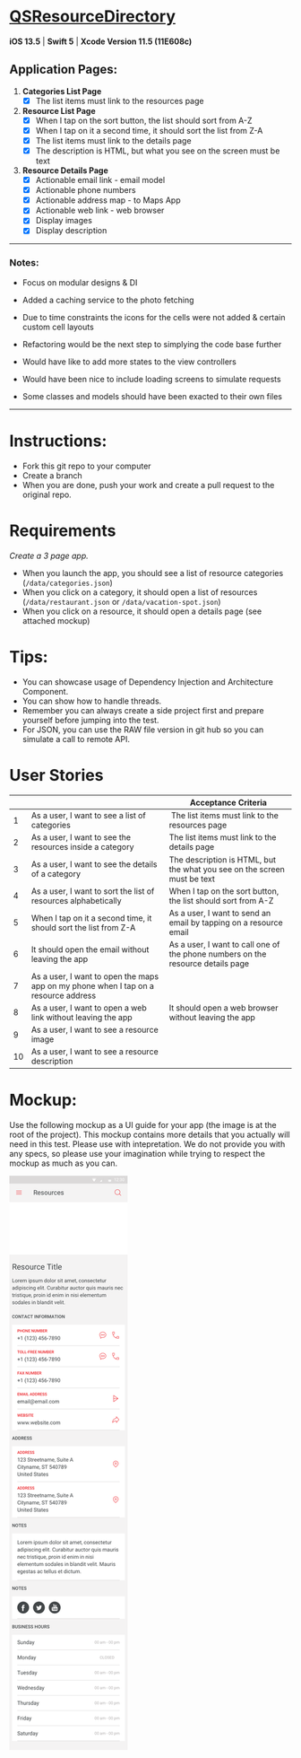 # <u>QSResourceDirectory</u>

**iOS 13.5** | **Swift 5** | **Xcode Version 11.5 (11E608c)**

## Application Pages:

1. **Categories List Page**
   - [x] The list items must link to the resources page  
2. **Resource List Page**
   - [x] When I tap on the sort button, the list should sort from A-Z  
   - [x] When I tap on it a second time, it should sort the list from Z-A
   - [x] The list items must link to the details page
   - [x] The description is HTML, but what you see on the screen must be text  
3. **Resource Details Page**
   - [x] Actionable email link - email model
   - [x] Actionable phone numbers
   - [x] Actionable address map - to Maps App
   - [x] Actionable web link - web browser
   - [x] Display images
   - [x] Display description

---

### Notes:

- Focus on modular designs & DI

- Added a caching service to the photo fetching

- Due to time constraints the icons for the cells were not added & certain custom cell layouts

- Refactoring would be the next step to simplying the code base further

- Would have like to add more states to the view controllers 

- Would have been nice to include loading screens to simulate requests

- Some classes and models should have been exacted to their own files

  



---

# 

# Instructions:

- Fork this git repo to your computer
- Create a branch
- When you are done, push your work and create a pull request to the original repo.

# Requirements

*Create a 3 page app.*

- When you launch the app, you should see a list of resource categories (`/data/categories.json`)
- When you click on a category, it should open a list of resources (`/data/restaurant.json` or `/data/vacation-spot.json`)
- When you click on a resource, it should open a details page (see attached mockup)

# Tips:

- You can showcase usage of Dependency Injection and Architecture Component.
- You can show how to handle threads.
- Remember you can always create a side project first and prepare yourself before jumping into the test.
- For JSON, you can use the RAW file version in git hub so you can simulate a call to remote API.





# User Stories

|    |                                                                                      | Acceptance Criteria                                                             |
|----|--------------------------------------------------------------------------------------|---------------------------------------------------------------------------------|
| 1  | As a user, I want to see a list of categories                                        | The list items must link to the resources page                                  |
| 2  | As a user, I want to see the resources inside a category                             | The list items must link to the details page                                    |
| 3  | As a user, I want to see the details of a category                                   | The description is HTML, but the what you see on the screen must be text        |
| 4  | As a user, I want to sort the list of resources alphabetically                       | When I tap on the sort button, the list should sort from A-Z                    |
| 5  | When I tap on it a second time, it should sort the list from Z-A                     | As a user, I want to send an email by tapping on a resource email               |
| 6  | It should open the email without leaving the app                                     | As a user, I want to call one of the phone numbers on the resource details page |
| 7  | As a user, I want to open the maps app on my phone when I tap on a resource address  |                                                                                 |
| 8  | As a user, I want to open a web link without leaving the app                         | It should open a web browser without leaving the app                            |
| 9  | As a user, I want to see a resource image                                            |                                                                                 |
| 10 | As a user, I want to see a resource description                                      |                                                                                 |

# Mockup:

Use the following mockup as a UI guide for your app (the image is at the root of the project). This mockup contains more details that you actually will need in this test. Please use with intepretation. We do not provide you with any specs, so please use your imagination while trying to respect the mockup as much as you can.

![Mockup](https://github.com/quickseries/mobile-test/blob/master/resources_android.png "Mockup")
